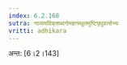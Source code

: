 ```yaml
---
index: 6.2.168
sutra: नाव्ययदिक्‌शब्दगोमहत्स्थूलमुष्टिपृथुवत्सेभ्यः
vritti: adhikara
---
```


 अन्त: [6।2।143] 